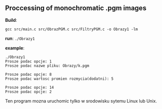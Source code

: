 Proccessing of monochromatic .pgm images
-

**Build**: 
```
gcc src/main.c src/ObrazPGM.c src/FiltryPGM.c -o Obrazy1 -lm
```

**run**: `./Obrazy1` 

**example**: 
```
./Obrazy1
Prosze podac opcje: 1
Prosze podac nazwe pliku: Obrazy/k.pgm

Prosze podac opcje: 8
Prosze podac wartosc promien rozmycia(dodatni): 5

Prosze podac opcje: 14
Prosze podac opcje: 2
```

Ten program mozna uruchomic tylko w srodowisku sytemu Linux lub Unix.
